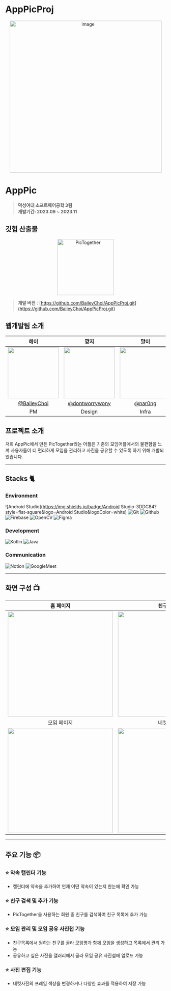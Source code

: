 # AppPicProj
<div align="center">
<img width="477" alt="image" src="https://github.com/BaileyChoi/AppPicProj/assets/71368635/5b0c0d21-a39e-4e85-8628-19eeba83d7ee">
</div>

# AppPic
> **덕성여대 소프트웨어공학 3팀** <br/> **개발기간: 2023.09 ~ 2023.11**

## 깃헙 산출물
<div align="center">
<img width="176" alt="PicTogether" src="https://github.com/BaileyChoi/AppPicProj/assets/71368635/94cc6fa5-c6d8-412d-a74a-f9f1613cc39e">
</div>

> **개발 버전** : [https://github.com/BaileyChoi/AppPicProj.git](https://github.com/BaileyChoi/AppPicProj.git) <br>

## 웹개발팀 소개

|                                                            헤이                                                             |                                                            깡지                                                             |                                                            말이                                                             |                                                            도도                                                             |                                                            호요요                                                            |
|:-------------------------------------------------------------------------------------------------------------------------:|:-------------------------------------------------------------------------------------------------------------------------:|:-------------------------------------------------------------------------------------------------------------------------:|:-------------------------------------------------------------------------------------------------------------------------:|:-------------------------------------------------------------------------------------------------------------------------:|
| <img width="160px" src="https://github.com/BaileyChoi/AppPicProj/assets/71368635/1830464d-0800-46cf-a232-aecbf4be0664" /> | <img width="160px" src="https://github.com/BaileyChoi/AppPicProj/assets/71368635/7cccdade-e414-4982-a225-751ebd632e80" /> | <img width="160px" src="https://github.com/BaileyChoi/AppPicProj/assets/71368635/fd8f0e00-c0ce-4548-b03b-931d82ed5604" /> | <img width="160px" src="https://github.com/BaileyChoi/AppPicProj/assets/71368635/e51e1bbb-2587-4efd-9891-033ea9bb394c" /> | <img width="160px" src="https://github.com/BaileyChoi/AppPicProj/assets/71368635/2ff57be7-d465-441e-a0af-53d5334a73e2" /> |
|                                       [@BaileyChoi](https://github.com/BaileyChoi)                                        |                                    [@dontworrywony](https://github.com/dontworrywony)                                     |                                           [@nar0ng](https://github.com/nar0ng)                                            |                                        [@hyunn0121](https://github.com/hyunn0121)                                         |                                          [@19013na](https://github.com/19013na)                                           |
|                                                            PM                                                             |                                                          Design                                                           |                                                           Infra                                                           |                                                         Developer                                                         |                                                         Developer                                                         |

## 프로젝트 소개

저희 AppPic에서 만든 PicTogether라는 어플은 기존의 모임어플에서의 불편함을 느껴 사용자들이 더 편리하게 모임을 관리하고 사진을 공유할 수 있도록 하기 위해 개발되었습니다.

---

## Stacks 🐈

### Environment
![Android Studio](https://img.shields.io/badge/Android Studio-3DDC84?style=flat-square&logo=Android Studio&logoColor=white)
![Git](https://img.shields.io/badge/Git-F05032?style=for-the-badge&logo=Git&logoColor=white)
![Github](https://img.shields.io/badge/GitHub-181717?style=for-the-badge&logo=GitHub&logoColor=white)
![Firebase](https://img.shields.io/badge/Firebase-FFCA28?style=flat-square&logo=firebase&logoColor=black)
![OpenCV](https://img.shields.io/badge/opencv-5C3EE8?style=for-the-badge&logo=opencv&logoColor=black)
![Figma](https://img.shields.io/badge/figma-F24E1E.svg?style=for-the-badge&logo=figma&logoColor=white)

### Development
![Kotlin](https://img.shields.io/badge/Kotlin-7F52FF?style=for-the-badge&logo=Kotlin&logoColor=white)
![Java](https://img.shields.io/badge/java-007396?style=for-the-badge&logo=OpenJDK&logoColor=white")

### Communication
![Notion](https://img.shields.io/badge/Notion-000000?style=for-the-badge&logo=Notion&logoColor=white)
![GoogleMeet](https://img.shields.io/badge/GoogleMeet-00897B?style=for-the-badge&logo=Google%20Meet&logoColor=white)

---
## 화면 구성 📺
|                                                             홈 페이지                                                              |                                                             친구 페이지                                                             |
|:------------------------------------------------------------------------------------------------------------------------------:|:------------------------------------------------------------------------------------------------------------------------------:|
|     <img width="330" src="https://github.com/BaileyChoi/AppPicProj/assets/71368635/d8161aff-e4f6-40fc-93ca-7eb6a9c4266e"/>     |     <img width="330" src="https://github.com/BaileyChoi/AppPicProj/assets/71368635/d014c1ff-7972-4d92-b69a-77e2432e075e"/>     |  
|                                                             모임 페이지                                                             |                                                             네컷 페이지                                                             |  
| <img width="330" src="https://github.com/BaileyChoi/AppPicProj/assets/71368635/e7a258de-256f-42b8-8813-dde98c1242f7"/> | <img width="330" src="https://github.com/BaileyChoi/AppPicProj/assets/71368635/29afafd3-9583-4ff4-ba0e-6bcf5df52252"/> |

---
## 주요 기능 📦

### ⭐️ 약속 캘린더 기능
- 캘린더에 약속을 추가하여 언제 어떤 약속이 있는지 한눈에 확인 가능

### ⭐️ 친구 검색 및 추가 기능
- PicTogether을 사용하는 회원 중 친구를 검색하여 친구 목록에 추가 가능

### ⭐️ 모임 관리 및 모임 공유 사진첩 기능
- 친구목록에서 원하는 친구를 골라 모임명과 함께 모임을 생성하고 목록에서 관리 가능
- 공유하고 싶은 사진을 갤러리에서 골라 모임 공유 사진첩에 업로드 가능 

### ⭐️ 사진 편집 기능
- 네컷사진의 프레임 색상을 변경하거나 다양한 효과를 적용하여 저장 가능